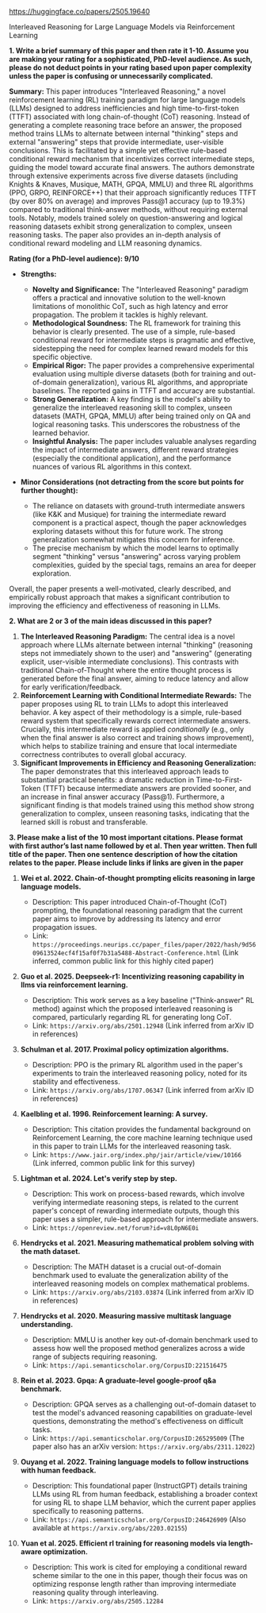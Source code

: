 https://huggingface.co/papers/2505.19640

Interleaved Reasoning for Large Language Models via Reinforcement Learning

**1. Write a brief summary of this paper and then rate it 1-10. Assume you are making your rating for a sophisticated, PhD-level audience. As such, please do not deduct points in your rating based upon paper complexity unless the paper is confusing or unnecessarily complicated.**

**Summary:**
This paper introduces "Interleaved Reasoning," a novel reinforcement learning (RL) training paradigm for large language models (LLMs) designed to address inefficiencies and high time-to-first-token (TTFT) associated with long chain-of-thought (CoT) reasoning. Instead of generating a complete reasoning trace before an answer, the proposed method trains LLMs to alternate between internal "thinking" steps and external "answering" steps that provide intermediate, user-visible conclusions. This is facilitated by a simple yet effective rule-based conditional reward mechanism that incentivizes correct intermediate steps, guiding the model toward accurate final answers. The authors demonstrate through extensive experiments across five diverse datasets (including Knights & Knaves, Musique, MATH, GPQA, MMLU) and three RL algorithms (PPO, GRPO, REINFORCE++) that their approach significantly reduces TTFT (by over 80% on average) and improves Pass@1 accuracy (up to 19.3%) compared to traditional think-answer methods, without requiring external tools. Notably, models trained solely on question-answering and logical reasoning datasets exhibit strong generalization to complex, unseen reasoning tasks. The paper also provides an in-depth analysis of conditional reward modeling and LLM reasoning dynamics.

**Rating (for a PhD-level audience): 9/10**

*   **Strengths:**
    *   **Novelty and Significance:** The "Interleaved Reasoning" paradigm offers a practical and innovative solution to the well-known limitations of monolithic CoT, such as high latency and error propagation. The problem it tackles is highly relevant.
    *   **Methodological Soundness:** The RL framework for training this behavior is clearly presented. The use of a simple, rule-based conditional reward for intermediate steps is pragmatic and effective, sidestepping the need for complex learned reward models for this specific objective.
    *   **Empirical Rigor:** The paper provides a comprehensive experimental evaluation using multiple diverse datasets (both for training and out-of-domain generalization), various RL algorithms, and appropriate baselines. The reported gains in TTFT and accuracy are substantial.
    *   **Strong Generalization:** A key finding is the model's ability to generalize the interleaved reasoning skill to complex, unseen datasets (MATH, GPQA, MMLU) after being trained only on QA and logical reasoning tasks. This underscores the robustness of the learned behavior.
    *   **Insightful Analysis:** The paper includes valuable analyses regarding the impact of intermediate answers, different reward strategies (especially the conditional application), and the performance nuances of various RL algorithms in this context.

*   **Minor Considerations (not detracting from the score but points for further thought):**
    *   The reliance on datasets with ground-truth intermediate answers (like K&K and Musique) for training the intermediate reward component is a practical aspect, though the paper acknowledges exploring datasets without this for future work. The strong generalization somewhat mitigates this concern for inference.
    *   The precise mechanism by which the model learns to optimally segment "thinking" versus "answering" across varying problem complexities, guided by the special tags, remains an area for deeper exploration.

Overall, the paper presents a well-motivated, clearly described, and empirically robust approach that makes a significant contribution to improving the efficiency and effectiveness of reasoning in LLMs.

**2. What are 2 or 3 of the main ideas discussed in this paper?**

1.  **The Interleaved Reasoning Paradigm:** The central idea is a novel approach where LLMs alternate between internal "thinking" (reasoning steps not immediately shown to the user) and "answering" (generating explicit, user-visible intermediate conclusions). This contrasts with traditional Chain-of-Thought where the entire thought process is generated before the final answer, aiming to reduce latency and allow for early verification/feedback.
2.  **Reinforcement Learning with Conditional Intermediate Rewards:** The paper proposes using RL to train LLMs to adopt this interleaved behavior. A key aspect of their methodology is a simple, rule-based reward system that specifically rewards correct intermediate answers. Crucially, this intermediate reward is applied *conditionally* (e.g., only when the final answer is also correct and training shows improvement), which helps to stabilize training and ensure that local intermediate correctness contributes to overall global accuracy.
3.  **Significant Improvements in Efficiency and Reasoning Generalization:** The paper demonstrates that this interleaved approach leads to substantial practical benefits: a dramatic reduction in Time-to-First-Token (TTFT) because intermediate answers are provided sooner, and an increase in final answer accuracy (Pass@1). Furthermore, a significant finding is that models trained using this method show strong generalization to complex, unseen reasoning tasks, indicating that the learned skill is robust and transferable.

**3. Please make a list of the 10 most important citations. Please format with first author’s last name followed by et al. Then year written. Then full title of the paper. Then one sentence description of how the citation relates to the paper. Please include links if links are given in the paper**

1.  **Wei et al. 2022. Chain-of-thought prompting elicits reasoning in large language models.**
    *   Description: This paper introduced Chain-of-Thought (CoT) prompting, the foundational reasoning paradigm that the current paper aims to improve by addressing its latency and error propagation issues.
    *   Link: `https://proceedings.neurips.cc/paper_files/paper/2022/hash/9d5609613524ecf4f15af0f7b31a5488-Abstract-Conference.html` (Link inferred, common public link for this highly cited paper)

2.  **Guo et al. 2025. Deepseek-r1: Incentivizing reasoning capability in llms via reinforcement learning.**
    *   Description: This work serves as a key baseline ("Think-answer" RL method) against which the proposed interleaved reasoning is compared, particularly regarding RL for generating long CoT.
    *   Link: `https://arxiv.org/abs/2501.12948` (Link inferred from arXiv ID in references)

3.  **Schulman et al. 2017. Proximal policy optimization algorithms.**
    *   Description: PPO is the primary RL algorithm used in the paper's experiments to train the interleaved reasoning policy, noted for its stability and effectiveness.
    *   Link: `https://arxiv.org/abs/1707.06347` (Link inferred from arXiv ID in references)

4.  **Kaelbling et al. 1996. Reinforcement learning: A survey.**
    *   Description: This citation provides the fundamental background on Reinforcement Learning, the core machine learning technique used in this paper to train LLMs for the interleaved reasoning task.
    *   Link: `https://www.jair.org/index.php/jair/article/view/10166` (Link inferred, common public link for this survey)

5.  **Lightman et al. 2024. Let's verify step by step.**
    *   Description: This work on process-based rewards, which involve verifying intermediate reasoning steps, is related to the current paper's concept of rewarding intermediate outputs, though this paper uses a simpler, rule-based approach for intermediate answers.
    *   Link: `https://openreview.net/forum?id=v8L0pN6E0i`

6.  **Hendrycks et al. 2021. Measuring mathematical problem solving with the math dataset.**
    *   Description: The MATH dataset is a crucial out-of-domain benchmark used to evaluate the generalization ability of the interleaved reasoning models on complex mathematical problems.
    *   Link: `https://arxiv.org/abs/2103.03874` (Link inferred from arXiv ID in references)

7.  **Hendrycks et al. 2020. Measuring massive multitask language understanding.**
    *   Description: MMLU is another key out-of-domain benchmark used to assess how well the proposed method generalizes across a wide range of subjects requiring reasoning.
    *   Link: `https://api.semanticscholar.org/CorpusID:221516475`

8.  **Rein et al. 2023. Gpqa: A graduate-level google-proof q&a benchmark.**
    *   Description: GPQA serves as a challenging out-of-domain dataset to test the model's advanced reasoning capabilities on graduate-level questions, demonstrating the method's effectiveness on difficult tasks.
    *   Link: `https://api.semanticscholar.org/CorpusID:265295009` (The paper also has an arXiv version: `https://arxiv.org/abs/2311.12022`)

9.  **Ouyang et al. 2022. Training language models to follow instructions with human feedback.**
    *   Description: This foundational paper (InstructGPT) details training LLMs using RL from human feedback, establishing a broader context for using RL to shape LLM behavior, which the current paper applies specifically to reasoning patterns.
    *   Link: `https://api.semanticscholar.org/CorpusID:246426909` (Also available at `https://arxiv.org/abs/2203.02155`)

10. **Yuan et al. 2025. Efficient rl training for reasoning models via length-aware optimization.**
    *   Description: This work is cited for employing a conditional reward scheme similar to the one in this paper, though their focus was on optimizing response length rather than improving intermediate reasoning quality through interleaving.
    *   Link: `https://arxiv.org/abs/2505.12284`
